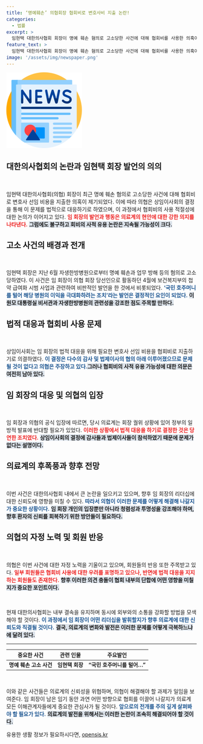 ```yaml
---
title: ‘명예훼손’ 의협회장 협회비로 변호사비 지출 논란!
categories:
  - 법률
excerpt: >
  임현택 대한의사협회 회장이 명예 훼손 혐의로 고소당한 사건에 대해 협회비를 사용한 의혹이 제기됐다. 의협 상임이사회는 이를 정당한 결정이라 주장하며, 갈등이 이어지고 있다. 이 상황의 이면과 회장 직무와의 관계를 파헤쳐본다!
feature_text: >
  임현택 대한의사협회 회장이 명예 훼손 혐의로 고소당한 사건에 대해 협회비를 사용한 의혹이 제기됐다. 의협 상임이사회는 이를 정당한 결정이라 주장하며, 갈등이 이어지고 있다. 이 상황의 이면과 회장 직무와의 관계를 파헤쳐본다!
image: '/assets/img/newspaper.png'
---
```


<p><img src="/assets/img/newspaper.png" alt="kimp 속보" /></p>

<h2 data-ke-size="size26">대한의사협회의 논란과 임현택 회장 발언의 의의</h2>

<p data-ke-size="size16">&nbsp;</p>

<p>임현택 대한의사협회(의협) 회장이 최근 명예 훼손 혐의로 고소당한 사건에 대해 협회비로 변호사 선임 비용을 지출한 의혹이 제기되었다. 이에 따라 의협은 상임이사회의 결정을 통해 이 문제를 법적으로 대응하기로 하였으며, 이 과정에서 협회비의 사용 적절성에 대한 논의가 이어지고 있다. <b><span style="color: #ee2323;">임 회장의 발언과 행동은 의료계의 현안에 대한 강한 의지를 나타낸다.</span></b> <b><span style="background-color: #21538527;">그럼에도 불구하고 회비의 사적 유용 논란은 지속될 가능성이 크다.</span></b></p>

<h2 data-ke-size="size26">고소 사건의 배경과 전개</h2>

<p data-ke-size="size16">&nbsp;</p>

<p>임현택 회장은 지난 6월 자생한방병원으로부터 명예 훼손과 업무 방해 등의 혐의로 고소당하였다. 이 사건은 임 회장이 의협 회장 당선인으로 활동하던 4월에 보건복지부의 첩약 급여화 시범 사업과 관련하여 비판적인 발언을 한 것에서 비롯되었다. <b><span style="color: #1a5490;">‘국민 호주머니를 털어 해당 병원의 이익을 극대화하려는 조치’라는 발언은 결정적인 요인이 되었다.</span></b> <b><span style="background-color: #21538527;">이원모 대통령실 비서관과 자생한방병원의 관련성을 강조한 점도 주목할 만하다.</span></b></p>

<h2 data-ke-size="size26">법적 대응과 협회비 사용 문제</h2>

<p data-ke-size="size16">&nbsp;</p>

<p>상임이사회는 임 회장의 법적 대응을 위해 필요한 변호사 선임 비용을 협회비로 지출하기로 의결하였다. <b><span style="color: #1a5490;">이 결정은 다수의 감사 및 법제이사의 협의 아래 이루어졌으므로 문제될 것이 없다고 의협은 주장하고 있다.</span></b><b><span style="background-color: #21538527;">그러나 협회비의 사적 유용 가능성에 대한 의문은 여전히 남아 있다.</span></b></p>

<h2 data-ke-size="size26">임 회장의 대응 및 의협의 입장</h2>

<p data-ke-size="size16">&nbsp;</p>

<p>임 회장과 의협의 공식 입장에 따르면, 당시 의료계는 회장 궐위 상황에 있어 정부의 일방적 발표에 반대할 필요가 있었다. <b><span style="color: #ee2323;">이러한 상황에서 법적 대응을 하기로 결정한 것은 당연한 조치였다.</span></b> <b><span style="background-color: #21538527;">상임이사회의 결정에 감사들과 법제이사들이 참석하였기 때문에 문제가 없다는 설명이다.</span></b></p>

<h2 data-ke-size="size26">의료계의 후폭풍과 향후 전망</h2>

<p data-ke-size="size16">&nbsp;</p>

<p>이번 사건은 대한의사협회 내에서 큰 논란을 일으키고 있으며, 향후 임 회장의 리더십에 대한 신뢰도에 영향을 미칠 수 있다. <b><span style="color: #1a5490;">따라서 의협이 이러한 문제를 어떻게 해결해 나갈지가 중요한 상황이다.</span></b> <b><span style="background-color: #21538527;">임 회장 개인의 입장뿐만 아니라 청렴성과 투명성을 강조해야 하며, 향후 환자의 신뢰를 회복하기 위한 방안들이 필요하다.</span></b></p>

<h2 data-ke-size="size26">의협의 자정 노력 및 회원 반응</h2>

<p data-ke-size="size16">&nbsp;</p>

<p>의협은 이번 사건에 대한 자정 노력을 기울이고 있으며, 회원들의 반응 또한 주목받고 있다. <b><span style="color: #ee2323;">일부 회원들은 협회비 사용에 대한 우려를 표명하고 있으나, 반면에 법적 대응을 지지하는 회원들도 존재한다.</span></b> <b><span style="background-color: #21538527;">향후 이러한 의견 충돌이 협회 내부의 단합에 어떤 영향을 미칠지가 중요한 포인트이다.</span></b></p>

<p data-ke-size="size16">&nbsp;</p>

<p>현재 대한의사협회는 내부 결속을 유지하며 동시에 외부와의 소통을 강화할 방법을 모색해야 할 것이다. <b><span style="color: #1a5490;">이 과정에서 임 회장이 어떤 리더십을 발휘할지가 향후 의료계에 대한 신뢰도와 직결될 것이다.</span></b> <b><span style="background-color: #21538527;">결국, 의료계의 변화와 발전은 이러한 문제를 어떻게 극복하느냐에 달려 있다.</span></b></p>

<hr>

<table style="width: 100%;">
  <thead>
    <tr>
      <th style="text-align: center;">중요한 사건</th>
      <th style="text-align: center;">관련 인물</th>
      <th style="text-align: center;">주요발언</th>
    </tr>
  </thead>
  <tbody>
    <tr>
      <td style="text-align: center; height: 17px;"><b>명예 훼손 고소 사건</b></td>
      <td style="text-align: center; height: 17px;"><b>임현택 회장</b></td>
      <td style="text-align: center; height: 17px;"><b>“국민 호주머니를 털어…”</b></td>
    </tr>
  </tbody>
</table>

<p data-ke-size="size16">&nbsp;</p>

<p>이와 같은 사건들은 의료계의 신뢰성을 위협하며, 의협이 해결해야 할 과제가 일임을 보여준다. 임 회장이 남은 임기 동안 과연 어떤 방향으로 협회를 이끌어 나갈지가 의료계 모든 이해관계자들에게 중요한 관심사가 될 것이다. <b><span style="color: #1a5490;">앞으로의 전개를 주의 깊게 살펴봐야 할 필요가 있다.</span></b> <b><span style="background-color: #21538527;">의료계의 발전을 위해서는 이러한 논란이 조속히 해결되어야 할 것이다.</span></b></p>
유용한 생활 정보가 필요하시다면, <a href="https://opensis.kr" rel="dofollow">opensis.kr</a>


